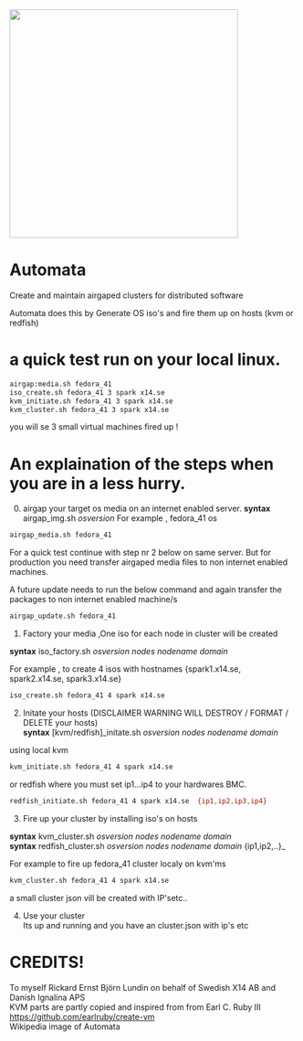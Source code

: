 <img src="https://github.com/user-attachments/assets/d1918dcb-8de1-428e-87aa-7ff05ac45ab9" width="400" height="400">

# Automata
Create and maintain airgaped clusters for distributed software

Automata does this by Generate OS iso's and fire them up on hosts (kvm or redfish)  
  

# a quick test run on your local linux.
```bash
airgap:media.sh fedora_41
iso_create.sh fedora_41 3 spark x14.se
kvm_initiate.sh fedora_41 3 spark x14.se
kvm_cluster.sh fedora_41 3 spark x14.se
```
you will se 3 small virtual machines fired up !

# An explaination of the steps when you are in a less hurry.

0) airgap your target os media on an internet enabled server.
**syntax** airgap_img.sh _osversion_
For example , fedora_41 os
```bash
airgap_media.sh fedora_41 
```
For a quick test continue with step nr 2 below on same server. But for production you need transfer airgaped media files to non internet enabled machines.

 A future update needs to run the below command and again transfer the packages to non internet enabled machine/s
```bash
airgap_update.sh fedora_41 
```

1) Factory your media ,One iso for each node in cluster will be created

**syntax** iso_factory.sh _osversion_ _nodes_ _nodename_ _domain_  

For example , to create 4 isos with hostnames {spark1.x14.se, spark2.x14.se, spark3.x14.se}  
```bash
iso_create.sh fedora_41 4 spark x14.se
```

2) Initate your hosts   (DISCLAIMER WARNING WILL DESTROY / FORMAT / DELETE your hosts)  
**syntax** [kvm/redfish]_initate.sh  _osversion_ _nodes_ _nodename_ _domain_  

using local kvm  
```bash
kvm_initiate.sh fedora_41 4 spark x14.se
```
or redfish  where you must set ip1...ip4 to your hardwares BMC.  
```bash
redfish_initiate.sh fedora_41 4 spark x14.se  {ip1,ip2,ip3,ip4}
```


3) Fire up your cluster by installing iso's on hosts  

**syntax** kvm_cluster.sh _osversion_ _nodes_ _nodename_ _domain_   
**syntax** redfish_cluster.sh _osversion_ _nodes_ _nodename_ _domain_  {ip1,ip2,..}_

For example to fire up fedora_41 cluster localy on kvm'ms
```bash
kvm_cluster.sh fedora_41 4 spark x14.se
```

a small cluster json vill be created with IP'setc..  

4) Use your cluster  
Its up and running and you have an cluster.json with ip's etc  



# CREDITS!  
To myself Rickard Ernst Björn Lundin on behalf of Swedish X14 AB and Danish Ignalina APS  
KVM parts are partly copied and inspired from from Earl C. Ruby III https://github.com/earlruby/create-vm  
Wikipedia image of Automata  

